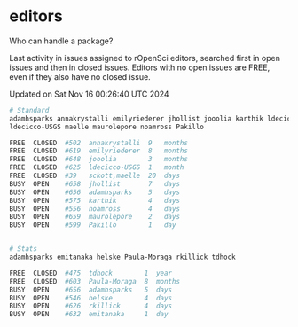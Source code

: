# editors

Who can handle a package?

Last activity in issues assigned to rOpenSci editors, searched first in open
issues and then in closed issues. Editors with no open issues are FREE, even if
they also have no closed issue.


Updated on Sat Nov 16 00:26:40 UTC 2024

```bash
# Standard
adamhsparks annakrystalli emilyriederer jhollist jooolia karthik ldecicco
ldecicco-USGS maelle maurolepore noamross Pakillo

FREE  CLOSED  #502  annakrystalli  9   months
FREE  CLOSED  #619  emilyriederer  8   months
FREE  CLOSED  #648  jooolia        3   months
FREE  CLOSED  #625  ldecicco-USGS  1   month
FREE  CLOSED  #39   sckott,maelle  20  days
BUSY  OPEN    #658  jhollist       7   days
BUSY  OPEN    #656  adamhsparks    5   days
BUSY  OPEN    #575  karthik        4   days
BUSY  OPEN    #556  noamross       4   days
BUSY  OPEN    #659  maurolepore    2   days
BUSY  OPEN    #599  Pakillo        1   day


# Stats
adamhsparks emitanaka helske Paula-Moraga rkillick tdhock

FREE  CLOSED  #475  tdhock        1  year
FREE  CLOSED  #603  Paula-Moraga  8  months
BUSY  OPEN    #656  adamhsparks   5  days
BUSY  OPEN    #546  helske        4  days
BUSY  OPEN    #626  rkillick      4  days
BUSY  OPEN    #632  emitanaka     1  day
```
